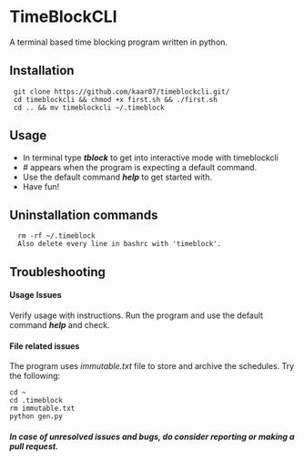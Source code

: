 # TimeBlockCLI 
  A terminal based time blocking program written in python.  

  ## Installation
     git clone https://github.com/kaar07/timeblockcli.git/
     cd timeblockcli && chmod +x first.sh && ./first.sh
     cd .. && mv timeblockcli ~/.timeblock
  
  ## Usage
   - In terminal type ***tblock*** to get into interactive mode with timeblockcli
   - \# appears when the program is expecting a default command.
   - Use the default command ***help*** to get started with.
   - Have fun!

  ## Uninstallation commands
      rm -rf ~/.timeblock
      Also delete every line in bashrc with 'timeblock'.

  ## Troubleshooting

  #### Usage Issues
  Verify usage with instructions.
  Run the program and use the default command ***help*** and check.

  #### File related issues
  The program uses *immutable.txt* file to store and archive the schedules. Try the following:  

    cd ~
    cd .timeblock
    rm immutable.txt
    python gen.py
  
  ##### In case of unresolved issues and bugs, do consider reporting or making a pull request.  
